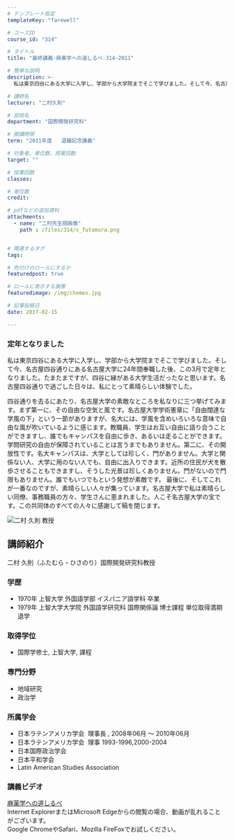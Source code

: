 ```yaml
---
# テンプレート指定
templateKey: "farewell"

# コースID
course_id: "314"

# タイトル
title: "最終講義-麻薬学への道しるべ-314-2011"

# 簡単な説明
description: >-
  私は東京四谷にある大学に入学し、学部から大学院までそこで学びました。そして今、名古屋四谷通りにある名古屋大学に24年間奉職した後、この3月で定年となりました。たまたまですが、四谷に縁がある大学生活...

# 講師名
lecturer: "二村久則"

# 部局名
department: "国際開発研究科"

# 開講時限
term: "2011年度	退職記念講義"

# 対象者、単位数、授業回数
target: ""

# 授業回数
classes: 

# 単位数
credit: 

# pdfなどの追加資料
attachments: 
  - name: "二村先生顔画像" 
    path : /files/314/s_futamura.png


# 関連するタグ
tags:

# 色付けのロールにするか
featuredpost: true

# ロールに表示する画像
featuredimage: /img/chemex.jpg

# 記事投稿日
date: 2017-02-15

---
```

### 定年となりました 

私は東京四谷にある大学に入学し、学部から大学院までそこで学びました。そして今、名古屋四谷通りにある名古屋大学に24年間奉職した後、この3月で定年となりました。たまたまですが、四谷に縁がある大学生活だったなと思います。名古屋四谷通りで過ごした日々は、私にとって素晴らしい体験でした。 

四谷通りを去るにあたり、名古屋大学の素敵なところを私なりに三つ挙げてみます。まず第一に、その自由な空気と風です。名古屋大学学術憲章に「自由闊達な学風の下」という一節がありますが、名大には、学風を含めいろいろな意味で自由な風が吹いているように感じます。教職員、学生はお互い自由に語り合うことができますし、誰でもキャンパスを自由に歩き、あるいは走ることができます。学問研究の自由が保障されていることは言うまでもありません。第二に、その開放性です。名大キャンパスは、大学としては珍しく、門がありません。大学と関係ない人、大学に用のない人でも、自由に出入りできます。近所の住民が犬を散歩させることもできますし、そうした光景は珍しくありません。門がないので門限もありません。誰でもいつでもという発想が素敵です。 最後に、そしてこれが一番なのですが、素晴らしい人々が集っています。名古屋大学で私は素晴らしい同僚、事務職員の方々、学生さんに恵まれました。人こそ名古屋大学の宝です。この共同体のすべての人々に感謝して稿を閉じます。

![二村 久則 教授](/files/314/s_futamura.png) 
## 講師紹介

二村 久則（ふたむら・ひさのり）国際開発研究科教授 

### 学歴

  * 1970年 上智大学 外国語学部 イスパニア語学科 卒業
  * 1979年 上智大学大学院 外国語学研究科 国際関係論 博士課程 単位取得満期退学

### 取得学位

  * 国際学修士, 上智大学, 課程

### 専門分野

  * 地域研究
  * 政治学

### 所属学会

  * 日本ラテンアメリカ学会  理事長 , 2008年06月 〜 2010年06月
  * 日本ラテンアメリカ学会  理事 1993-1996,2000-2004
  * 日本国際政治学会
  * 日本平和学会
  * Latin American Studies Association
### 講義ビデオ

[麻薬学への道しるべ](http://nuvideo.media.nagoya-u.ac.jp/embed/f6ae019a37ab19b9d8eef5588abadadcbcccfc26)  
Internet ExplorerまたはMicrosoft Edgeからの閲覧の場合、動画が乱れることがございます。  
Google ChromeやSafari、Mozilla FireFoxでお試しください。